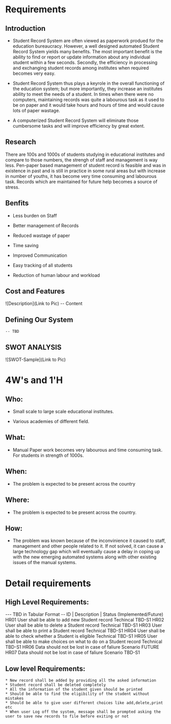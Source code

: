 # Requirements
## Introduction
* Student Record System are often viewed as paperwork produed for the education bureaucracy. However, a well designed automated Student Record System yields many benefits. The most important benefit is the ability to find or report or update information about any individual student within a few seconds. Secondly, the efficiency in processing and exchanging student records among institutes when required becomes very easy.

* Student Record System thus plays a keyrole in the overall functioning of the education system; but more importantly, they increase an institutes ability to meet the needs of a student. In times when there were no computers, maintaining records was quite a labourous task as it used to be on paper and it would take hours and hours of time and would cause lots of paper wastage.

* A computerized Student Record System will eliminate those cumbersome tasks and will improve efficiency by great extent.

## Research
There are 100s and 1000s of students studying in educational institutes and compare to those numbers, the strengh of staff and management is way less. Pen-paper based management of student record is feasible and was in existence in past and is still in practice in some rural areas but with increase in number of youths, it has become very time consuming and labourous task. Records which are maintained for future help becomes a source of stress.
## Benfits
* Less burden on Staff

* Better management of Records

* Reduced wastage of paper

* Time saving

* Improved Communication

* Easy tracking of all students

* Reduction of human labour and workload
## Cost and Features
![Description](Link to Pic)
-- Content 
## Defining Our System
    -- TBD
## SWOT ANALYSIS
![SWOT-Sample](Link to Pic)

# 4W&#39;s and 1&#39;H

## Who:

* Small scale to large scale educational institutes.

* Various academies of different field.

## What:

* Manual Paper work becomes very labourous and time consuming task. For students in strength of 1000s.

## When:

* The problem is expected to be present across the country
## Where:

* The problem is expected to be present across the country.

## How:

* The problem was known because of the inconvinience it caused to staff, management and other people related to it. If not solved, it can cause a large technology gap which will eventually cause a delay in coping up with the new emerging automated systems along with other existing issues of the manual systems.

# Detail requirements
## High Level Requirements:
--- TBD in Tabular Format 
-- ID | Description | Status (Implemented/Future)
HR01	User shall be able to add new Student record	Techincal	TBD-S1
HR02	User shall be able to delete a Student record	Technical	TBD-S1
HR03	User shall be able to print a Student record	Technical	TBD-S1
HR04	User shall be able to check whether a Student is eligible	Technical	TBD-S1
HR05	User shall be able to make choices on what to do on a Student record	Technical	TBD-S1
HR06	Data should not be lost in case of faliure	Scenario	FUTURE
HR07	Data should not be lost in case of faliure	Scenario	TBD-S1

##  Low level Requirements:
	* New record shall be added by providing all the asked information
	* Student record shall be deleted completely	
	* All the information of the student given should be printed	
	* Should be able to find the eligibility of the student without mistakes	
	* Should be able to give user different choices like add,delete,print etc	
    * When user Log off the system, message shall be prompted asking the user to save new records to file before exiting or not	
